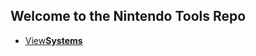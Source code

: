 ## Welcome to the Nintendo Tools Repo
<onebutton>
<ul>
            <li><a href="https://nintendotools.github.io/Repository/systems">View<strong>Systems</strong></a></li>
          </ul>
</onebutton>
